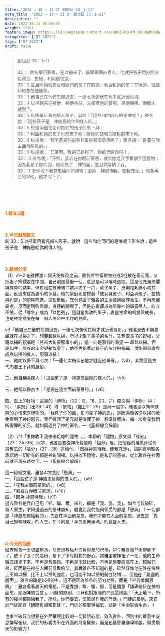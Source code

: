 ```yaml
---
title: "2022 – 10 – 11 QT 創世記 33：1~11"
meta_title: "2022 – 10 – 11 QT 創世記 33：1~11"
description: ""
date: 2022-10-11 00:00:55
weight: 12901
feature_image: https://lh3.googleusercontent.com/ehoZRkiwYN_F9LNA8M068AYxt73EavCZno-PD1cJRuf5BbSkQVUWr3gNEbt5kSs28Pb_Elg17kSrtf9ybWvojWoMV6I4tPM3vGRGDq6GkKkPdL2Gut4QAIw4-uykKUAtNiKgQKntvsU=w800
categories: ["QT 2022"]
tags: ["QT 2022"]
draft: false
---
```


<blockquote>創世記 33：1~11<br />
<br />
33：1 雅各舉目觀看，見以掃來了，後頭跟著四百人，他就把孩子們分開交給利亞、拉結，和兩個使女，<br />
33：2 並且叫兩個使女和她們的孩子在前頭，利亞和她的孩子在後頭，拉結和約瑟在儘後頭。<br />
33：3 他自己在他們前頭過去，一連七次俯伏在地才就近他哥哥。<br />
33：4 以掃跑來迎接他，將他抱住，又摟著他的頸項，與他親嘴，兩個人就哭了。<br />
33：5 以掃舉目看見婦人孩子，就說：「這些和你同行的是誰呢？」雅各說：「這些孩子是　神施恩給你的僕人的。」<br />
33：6 於是兩個使女和她們的孩子前來下拜；<br />
33：7 利亞和她的孩子也前來下拜；隨後約瑟和拉結也前來下拜。<br />
33：8 以掃說：「我所遇見的這些群畜是甚麼意思呢？」雅各說：「是要在我主面前蒙恩的。」<br />
33：9 以掃說：「兄弟啊，我的已經夠了，你的仍歸你吧！」<br />
33：10 雅各說：「不然，我若在你眼前蒙恩，就求你從我手裏收下這禮物；因為我見了你的面，如同見了　神的面，並且你容納了我。<br />
33：11 求你收下我帶來給你的禮物；因為　神恩待我，使我充足。」雅各再三地求他，他才收下了。</blockquote><br />
&nbsp;<br />
<br />
&nbsp;<br />
<br />
<span style="color: #ff6600;"><strong>1.經文3遍</strong></span><br />
<br />
&nbsp;<br />
<br />
<span style="color: #ff6600;"><strong>2.今天默想經文<br />
</strong></span>創 33：5 以掃舉目看見婦人孩子，就說：這些和你同行的是誰呢？雅各說：這些孩子是　神施恩給你的僕人的。<br />
<br />
&nbsp;<br />
<br />
<strong><span style="color: #ff6600;">3.默想分享<br />
</span></strong>（1）v1~2 在雅博渡口與天使摔跤之前，雅各將牲畜財物分成5批放在最前面，又把妻子婦孺放在中間，自己則是最後一個，意思是可以隨時逃跑，這是他充滿恐懼與謀算的結果。但自從在雅博渡口被神摸了一把，成了瘸子，反倒跑到妻小的前面，反過來成為妻小的保護，他的家庭則是按著「使女與孩子、利亞與孩子、拉結與約瑟」的順序前進。這個舉動，充分見證了雅各的生命經過破碎重生，不再恐懼憂慮，反而是剛強信靠。身體的腳瘸了，但是心裏卻成為信靠神的屬靈巨人，屹立不搖，從「雅各」成為「以色列」，這就是悔改的果子，屬靈生命的蛻變與成長，也是神定意要在每一個人生命中工作的見證。<br />
<br />
v3「他自己在他們前頭過去，一連七次俯伏在地才就近他哥哥。」雅各過去不願意屈就在以掃之下，想要超越以掃，所以才騙了長子的名分，又奪取長子的祝福，父親以掃的祝福是「將來大的要服事小的」，這一向是雅各的渴望 — 超越以掃。但是如今，雅各的生命更新改變了，他不再執著於長子的名分與祝福，反倒願意謙卑成為以掃的僕人，服事以掃：<br />
一、他向以掃下拜七次：「一連七次俯伏在地才就近他哥哥。」（v3），其實這是古代向君王下拜的風俗。<br />
<br />
二、他自稱為僕人：「這些孩子是　神施恩給你的僕人的。」（v5）<br />
<br />
三、他稱以掃為主：「是要在我主面前蒙恩的。」（v8）<br />
<br />
四、獻上的財物：這裏的「禮物」（32：13、18、20、21）原文與「供物」（4：3）、「素祭」（出29：41）和「祭物」（撒上2：29）是同一個字，雅各是以向神獻祭的心情來送禮物的。「我見了你的面，如同見了神的面」，是因為雅各從以掃的赦免看到了神的恩典。我們得罪了弟兄就是得罪了神；若沒有解決，每一次看見我們所得罪的弟兄，就如同遇見了神的審判。—《聖經綜合解讀》<br />
<br />
（2）v11「求你收下我帶來給你的禮物…」，本節的「禮物」原文與「福分」（27：35~36）同字，雅各是要從神所給他的「福分」裡，把他從前用詭計從哥哥奪去的「福分」（27：35）還給他。「因為神恩待我，使我充足」，這是表明雅各承認他一切所有的都是神的賜福。以掃收下禮物，是和好的憑據，從此雅各在神面前就不再有虧欠了。—《聖經綜合解讀》<br />
<br />
這一段經文裏，雅各4次提到「恩典」—<br />
一、「這些孩子是 神施恩給你的僕人的。」（v5）<br />
二、「在我主面前蒙恩的。」（v8）<br />
三、「我若在你眼前蒙恩」（v10）<br />
四、「因為 神恩待我」（v11）<br />
過去雅各是靠自己用「抓、騙、奪」來的，都是「我、我、我」。如今老我破碎，新人重生，才知道過去的愚昧無知，體會到我們能夠領受的都是「恩典」！一切都是「神施恩賜給我的」，先要在神面前蒙恩，我們才能在人面前蒙恩。過去是「靠自己抓奪賺取」的人生，如今則是「享受恩典滿滿」的豐盛人生。<br />
<br />
&nbsp;<br />
<br />
<strong><span style="color: #ff6600;">4.今天的回應<br />
</span></strong>過去雅各一生想盡辦法，想要搶奪從外面看得見的祝福，如今雅各竟然全都放下了，放下了長子的名份、放下了爭奪財物的野心。當雅各被神扭了一把，他的生命徹底謙卑下來，不再是想要抓、不再是爭兢比較，不再是想要高高在上，超越兄弟，反而是在神在人面前謙卑俯伏。其實雅各不知道的是，雖然好像他在外在條件上不如以掃，比不上以掃的強壯，也可能不如以掃的勢力財物…，但是在「屬靈的層面」，雅各的確是以掃的主，這不是因為雅各的努力功勞，而是「神的憐憫恩典」！雅各得著屬天的權柄，不是靠搶、奪、騙、抓，而是願意「謙卑俯伏在神的面前、順服神的旨意」。同樣的原則，耶穌也對跟隨的門徒這樣說：「天上地下，所有的權柄都賜給我了。所以，你們要去，使萬民作我的門徒。」門徒的權柄，來自於門徒願意「跟隨與順服耶穌「，門徒的服事與福氣，就是「生命影響生命」！<br />
<br />
也求主破碎我想要在外面爭競比較的一切錯誤心態，效法雅各，回到主的旨意中安息謙卑俯伏，我們的影響力不在外面的財富權勢，而是在基督裏謙卑順服，領受屬天的影響力！<br />
<br />
&nbsp;<br />
<br />
&nbsp;
        